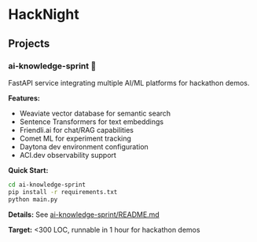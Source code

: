 # HackNight

## Projects

### ai-knowledge-sprint 🚀
FastAPI service integrating multiple AI/ML platforms for hackathon demos.

**Features:**
- Weaviate vector database for semantic search
- Sentence Transformers for text embeddings  
- Friendli.ai for chat/RAG capabilities
- Comet ML for experiment tracking
- Daytona dev environment configuration
- ACI.dev observability support

**Quick Start:**
```bash
cd ai-knowledge-sprint
pip install -r requirements.txt
python main.py
```

**Details:** See [ai-knowledge-sprint/README.md](ai-knowledge-sprint/README.md)

**Target:** <300 LOC, runnable in 1 hour for hackathon demos